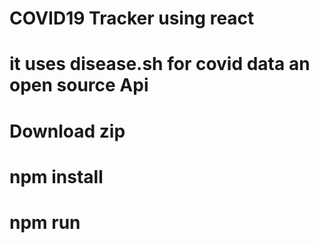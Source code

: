 # COVID19 Tracker using react
# it uses disease.sh for covid data an open source Api
# Download zip
# npm install 
# npm run
